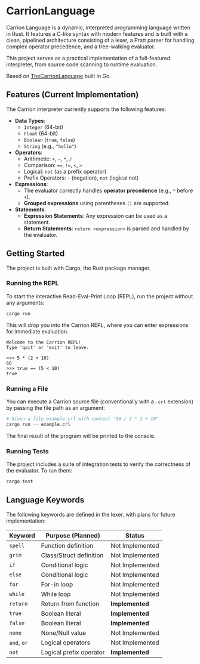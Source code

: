 # CarrionLanguage

Carrion Language is a dynamic, interpreted programming language written in Rust. It features a C-like syntax with modern features and is built with a clean, pipelined architecture consisting of a lexer, a Pratt parser for handling complex operator precedence, and a tree-walking evaluator.

This project serves as a practical implementation of a full-featured interpreter, from source code scanning to runtime evaluation.

Based on [TheCarrionLanguage](https://github.com/javanhut/TheCarrionLanguage) built in Go.

## Features (Current Implementation)

The Carrion interpreter currently supports the following features:

- **Data Types**:
  - `Integer` (64-bit)
  - `Float` (64-bit)
  - `Boolean` (`true`, `false`)
  - `String` (e.g., `"hello"`)
- **Operators**:
  - Arithmetic: `+`, `-`, `*`, `/`
  - Comparison: `==`, `!=`, `<`, `>`
  - Logical: `not` (as a prefix operator)
  - Prefix Operators: `-` (negation), `not` (logical not)
- **Expressions**:
  - The evaluator correctly handles **operator precedence** (e.g., `*` before `+`).
  - **Grouped expressions** using parentheses `()` are supported.
- **Statements**:
  - **Expression Statements**: Any expression can be used as a statement.
  - **Return Statements**: `return <expression>` is parsed and handled by the evaluator.

## Getting Started

The project is built with Cargo, the Rust package manager.

### Running the REPL

To start the interactive Read-Eval-Print Loop (REPL), run the project without any arguments:

```sh
cargo run
```

This will drop you into the Carrion REPL, where you can enter expressions for immediate evaluation.

```
Welcome to the Carrion REPL!
Type 'quit' or 'exit' to leave.

>>> 5 * (2 + 10)
60
>>> true == (5 < 10)
true
```

### Running a File

You can execute a Carrion source file (conventionally with a `.crl` extension) by passing the file path as an argument:

```sh
# Given a file example.crl with content "50 / 2 * 2 + 10"
cargo run -- example.crl
```

The final result of the program will be printed to the console.

### Running Tests

The project includes a suite of integration tests to verify the correctness of the evaluator. To run them:

```sh
cargo test
```

## Language Keywords

The following keywords are defined in the lexer, with plans for future implementation:

| Keyword     | Purpose (Planned)       | Status          |
| ----------- | ----------------------- | --------------- |
| `spell`     | Function definition     | Not Implemented |
| `grim`      | Class/Struct definition | Not Implemented |
| `if`        | Conditional logic       | Not Implemented |
| `else`      | Conditional logic       | Not Implemented |
| `for`       | For-in loop             | Not Implemented |
| `while`     | While loop              | Not Implemented |
| `return`    | Return from function    | **Implemented** |
| `true`      | Boolean literal         | **Implemented** |
| `false`     | Boolean literal         | **Implemented** |
| `none`      | None/Null value         | Not Implemented |
| `and`, `or` | Logical operators       | Not Implemented |
| `not`       | Logical prefix operator | **Implemented** |
